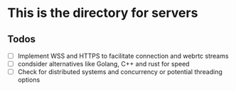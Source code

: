 # This is the directory for servers

## Todos
- [ ] Implement WSS and HTTPS to facilitate connection and webrtc streams
- [ ] condsider alternatives like Golang, C++ and rust for speed
- [ ] Check for distributed systems and concurrency or potential threading options 